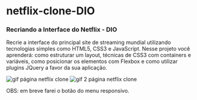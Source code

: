 <h1> netflix-clone-DIO </h1>
<h3> Recriando a Interface do Netflix - DIO </h3>

Recrie a interface do principal site de streaming mundial utilizando tecnologias simples como HTML5, CSS3 e JavaScript. Nesse projeto você aprenderá: como estruturar um layout, técnicas de CSS3 com containers e variáveis, como posicionar os elementos com Flexbox e como utilizar plugins JQuery a favor da sua aplicação.



<img src="/img/notflix1.gif" alt="gif página netflix clone">







<img src="/img/notflix2.gif" alt="gif 2 página netflix clone">

<p>OBS: em breve farei o botão do menu responsivo.


